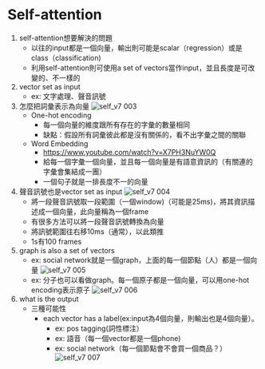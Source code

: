 # Self-attention
1. self-attention想要解決的問題
   - 以往的input都是一個向量，輸出則可能是scalar（regression）或是class（classification)
   - 利用self-attention則可使用a set of vectors當作input，並且長度是可改變的、不一樣的
2. vector set as input
   - ex: 文字處理、聲音訊號
3. 怎麼把詞彙表示為向量
![self_v7 003](https://github.com/FionaYuY/MachineLearning2021_HungYiLee/assets/151610467/c6c0064f-46e9-438c-8492-a503a2351a5e)
   - One-hot encoding
     + 每一個向量的維度跟所有存在的字彙的數量相同
     + 缺點：假設所有詞彙彼此都是沒有關係的，看不出字彙之間的關聯
   - Word Embedding
     + https://www.youtube.com/watch?v=X7PH3NuYW0Q
     + 給每一個字彙一個向量，並且每一個向量是有語意資訊的（有關連的字彙會集結成一團）
     + 一個句子就是一排長度不一的向量
4. 聲音訊號也是vector set as input
![self_v7 004](https://github.com/FionaYuY/MachineLearning2021_HungYiLee/assets/151610467/4eead2f5-e3a6-4716-b8fd-ae888791c92f)
   - 將一段聲音訊號取一段範圍（一個window)（可能是25ms)，將其資訊描述成一個向量，此向量稱為一個frame
   - 有很多方法可以將一段聲音訊號轉換為向量
   - 將訊號範圍往右移10ms（通常），以此類推
   - 1s有100 frames
5. graph is also a set of vectors
   - ex: social network就是一個graph，上面的每一個節點（人）都是一個向量
![self_v7 005](https://github.com/FionaYuY/MachineLearning2021_HungYiLee/assets/151610467/1b03ab9f-6ab6-40b6-8e8e-0605a9e569f0)
   - ex: 分子也可以看做graph。每一個原子都是一個向量，可以用one-hot encoding表示原子
![self_v7 006](https://github.com/FionaYuY/MachineLearning2021_HungYiLee/assets/151610467/dd66c04c-88e7-4f4a-8b03-4f8bed5d951b)
6. what is the output
   - 三種可能性
     + each vector has a label(ex:input為4個向量，則輸出也是4個向量）。
       * ex: pos tagging(詞性標注）
       * ex: 語音（每一個vector都是一個phone)
       * ex: social network（每一個節點會不會買一個商品？）
![self_v7 007](https://github.com/FionaYuY/MachineLearning2021_HungYiLee/assets/151610467/68573c66-40e6-40e2-b2e5-f283a27d761e)














